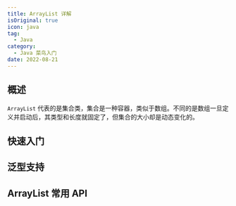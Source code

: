 ```yaml
---
title: ArrayList 详解
isOriginal: true
icon: java
tag:
  - Java
category:
  - Java 菜鸟入门
date: 2022-08-21
---
```




## 概述

`ArrayList` 代表的是集合类，集合是一种容器，类似于数组。不同的是数组一旦定义并启动后，其类型和长度就固定了，但集合的大小却是动态变化的。

## 快速入门

## 泛型支持

## ArrayList 常用 API